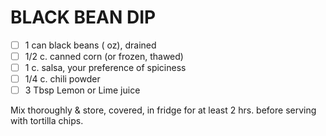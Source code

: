 ---
---

# BLACK BEAN DIP

- [ ] 1 can black beans ( oz), drained
- [ ] 1/2 c. canned corn (or frozen, thawed)
- [ ] 1 c. salsa, your preference of spiciness
- [ ] 1/4 c. chili powder
- [ ] 3 Tbsp Lemon or Lime juice

Mix thoroughly & store, covered, in fridge for at least 2 hrs. before serving with tortilla chips.